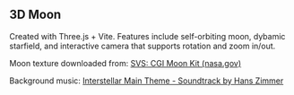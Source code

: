 ## 3D Moon
Created with Three.js + Vite. 
Features include self-orbiting moon, dybamic starfield, and interactive camera that supports rotation and zoom in/out.

Moon texture downloaded from: [SVS: CGI Moon Kit (nasa.gov)](https://svs.gsfc.nasa.gov/cgi-bin/details.cgi?aid=4720)

Background music: [Interstellar Main Theme - Soundtrack by  Hans Zimmer](https://www.youtube.com/watch?v=UDVtMYqUAyw)
